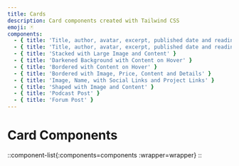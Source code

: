 ```yaml
---
title: Cards
description: Card components created with Tailwind CSS
emoji: 🃏
components:
  - { title: 'Title, author, avatar, excerpt, published date and reading time' }
  - { title: 'Title, author, avatar, excerpt, published date and reading time' }
  - { title: 'Stacked with Large Image and Content' }
  - { title: 'Darkened Background with Content on Hover' }
  - { title: 'Bordered with Content on Hover' }
  - { title: 'Bordered with Image, Price, Content and Details' }
  - { title: 'Image, Name, with Social Links and Project Links' }
  - { title: 'Shaped with Image and Content' }
  - { title: 'Podcast Post' }
  - { title: 'Forum Post' }
---
```


# Card Components

<!-- prettier-ignore -->
::component-list{:components=components :wrapper=wrapper}
::
